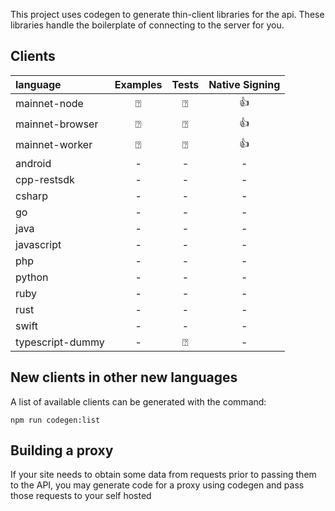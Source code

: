 
This project uses codegen to generate thin-client libraries for the api. These libraries
handle the boilerplate of connecting to the server for you. 



## Clients

| language          | Examples    | Tests  |  Native Signing |
|:------------------|:-----------:|:------:|:---------------:|
| mainnet-node      |     ⍰       |   ⍰    |        👍       |  
| mainnet-browser   |     ⍰       |   ⍰    |        👍       |  
| mainnet-worker    |     ⍰       |   ⍰    |        👍       |  
| android           |     -       |   -    |         -       |  
| cpp-restsdk       |     -       |   -    |         -       |  
| csharp            |     -       |   -    |         -       |  
| go                |     -       |   -    |         -       |  
| java              |     -       |   -    |         -       |  
| javascript        |     -       |   -    |         -       |      
| php               |     -       |   -    |         -       |  
| python            |     -       |   -    |         -       |  
| ruby              |     -       |   -    |         -       |  
| rust              |     -       |   -    |         -       |  
| swift             |     -       |   -    |         -       |  
| typescript-dummy  |     -       |   ⍰    |         -       |  

## New clients in other new languages

A list of available clients can be generated with the command:

    npm run codegen:list

## Building a proxy

If your site needs to obtain some data from requests prior to passing them to the API, you may generate code for a proxy using codegen and pass those requests to your self hosted